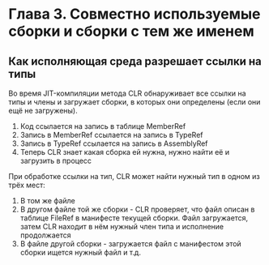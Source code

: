# Глава 3. Совместно используемые сборки и сборки с тем же именем

## Как исполняющая среда разрешает ссылки на типы

Во время JIT-компиляции метода CLR обнаруживает все ссылки на типы и члены и загружает сборки, в которых они определены \(если они ещё не загружены\).

1. Код ссылается на запись в таблице MemberRef
2. Запись в MemberRef ссылается на запись в TypeRef
3. Запись в TypeRef ссылается на запись в AssemblyRef
4. Теперь CLR знает какая сборка ей нужна, нужно найти её и загрузить в процесс

При обработке ссылки на тип, CLR может найти нужный тип в одном из трёх мест:

1. В том же файле
2. В другом файле той же сборки - CLR проверяет, что файл описан в таблице FileRef в манифесте текущей сборки. Файл загружается, затем CLR находит в нём нужный член типа и исполнение продолжается
3. В файле другой сборки - загружается файл с манифестом этой сборки ищется нужный файл и т.д.

